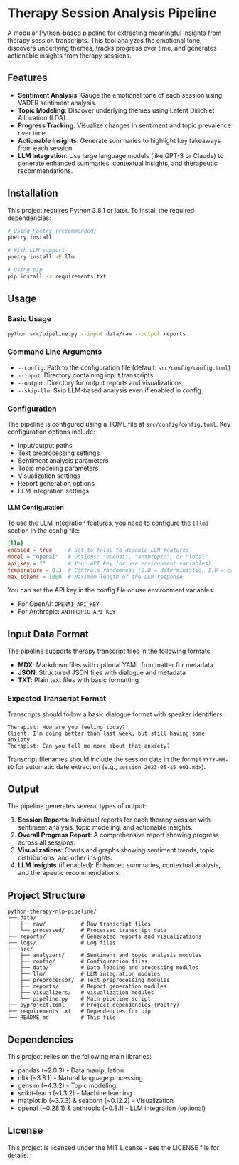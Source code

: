 # Therapy Session Analysis Pipeline

A modular Python-based pipeline for extracting meaningful insights from therapy session transcripts. This tool analyzes the emotional tone, discovers underlying themes, tracks progress over time, and generates actionable insights from therapy sessions.

## Features

- **Sentiment Analysis**: Gauge the emotional tone of each session using VADER sentiment analysis.
- **Topic Modeling**: Discover underlying themes using Latent Dirichlet Allocation (LDA).
- **Progress Tracking**: Visualize changes in sentiment and topic prevalence over time.
- **Actionable Insights**: Generate summaries to highlight key takeaways from each session.
- **LLM Integration**: Use large language models (like GPT-3 or Claude) to generate enhanced summaries, contextual insights, and therapeutic recommendations.

## Installation

This project requires Python 3.8.1 or later. To install the required dependencies:

```bash
# Using Poetry (recommended)
poetry install

# With LLM support
poetry install -E llm

# Using pip
pip install -r requirements.txt
```

## Usage

### Basic Usage

```bash
python src/pipeline.py --input data/raw --output reports
```

### Command Line Arguments

- `--config`: Path to the configuration file (default: `src/config/config.toml`)
- `--input`: Directory containing input transcripts
- `--output`: Directory for output reports and visualizations
- `--skip-llm`: Skip LLM-based analysis even if enabled in config

### Configuration

The pipeline is configured using a TOML file at `src/config/config.toml`. Key configuration options include:

- Input/output paths
- Text preprocessing settings
- Sentiment analysis parameters
- Topic modeling parameters
- Visualization settings
- Report generation options
- LLM integration settings

#### LLM Configuration

To use the LLM integration features, you need to configure the `[llm]` section in the config file:

```toml
[llm]
enabled = true     # Set to false to disable LLM features
model = "openai"   # Options: "openai", "anthropic", or "local"
api_key = ""       # Your API key (or use environment variables)
temperature = 0.3  # Controls randomness (0.0 = deterministic, 1.0 = creative)
max_tokens = 1000  # Maximum length of the LLM response
```

You can set the API key in the config file or use environment variables:

- For OpenAI: `OPENAI_API_KEY`
- For Anthropic: `ANTHROPIC_API_KEY`

## Input Data Format

The pipeline supports therapy transcript files in the following formats:

- **MDX**: Markdown files with optional YAML frontmatter for metadata
- **JSON**: Structured JSON files with dialogue and metadata
- **TXT**: Plain text files with basic formatting

### Expected Transcript Format

Transcripts should follow a basic dialogue format with speaker identifiers:

```
Therapist: How are you feeling today?
Client: I'm doing better than last week, but still having some anxiety.
Therapist: Can you tell me more about that anxiety?
```

Transcript filenames should include the session date in the format `YYYY-MM-DD` for automatic date extraction (e.g., `session_2023-05-15_001.mdx`).

## Output

The pipeline generates several types of output:

1. **Session Reports**: Individual reports for each therapy session with sentiment analysis, topic modeling, and actionable insights.
2. **Overall Progress Report**: A comprehensive report showing progress across all sessions.
3. **Visualizations**: Charts and graphs showing sentiment trends, topic distributions, and other insights.
4. **LLM Insights** (if enabled): Enhanced summaries, contextual analysis, and therapeutic recommendations.

## Project Structure

```
python-therapy-nlp-pipeline/
├── data/
│   ├── raw/           # Raw transcript files
│   └── processed/     # Processed transcript data
├── reports/           # Generated reports and visualizations
├── logs/              # Log files
├── src/
│   ├── analyzers/     # Sentiment and topic analysis modules
│   ├── config/        # Configuration files
│   ├── data/          # Data loading and processing modules
│   ├── llm/           # LLM integration modules
│   ├── preprocessor/  # Text preprocessing modules
│   ├── reports/       # Report generation modules
│   ├── visualizers/   # Visualization modules
│   └── pipeline.py    # Main pipeline script
├── pyproject.toml     # Project dependencies (Poetry)
├── requirements.txt   # Dependencies for pip
└── README.md          # This file
```

## Dependencies

This project relies on the following main libraries:

- pandas (~2.0.3) - Data manipulation
- nltk (~3.8.1) - Natural language processing
- gensim (~4.3.2) - Topic modeling
- scikit-learn (~1.3.2) - Machine learning
- matplotlib (~3.7.3) & seaborn (~0.12.2) - Visualization
- openai (~0.28.1) & anthropic (~0.8.1) - LLM integration (optional)

## License

This project is licensed under the MIT License - see the LICENSE file for details.
